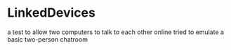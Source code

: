 # LinkedDevices
a test to allow two computers to talk to each other online
tried to emulate a basic two-person chatroom